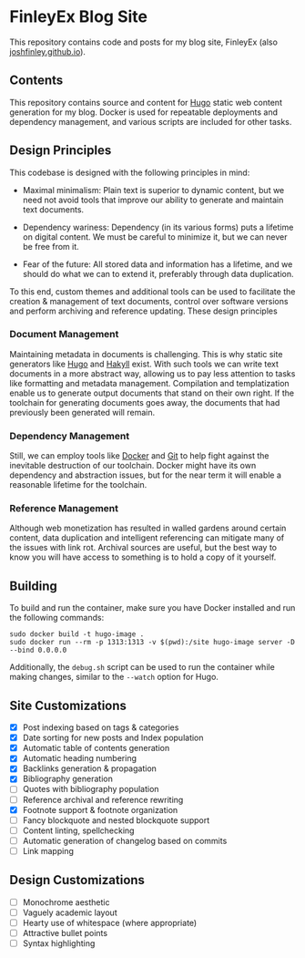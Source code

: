 # FinleyEx Blog Site

This repository contains code and posts for my blog site, FinleyEx (also [joshfinley.github.io](https://joshfinley.github.io)).

## Contents

This repository contains source and content for [Hugo](https://github.com/gohugoio/hugo) static web content generation for my blog. Docker is used for repeatable deployments and dependency management, and various scripts are included for other tasks.

## Design Principles

This codebase is designed with the following principles in mind:

- Maximal minimalism: Plain text is superior to dynamic content, but we need not avoid tools that improve our ability to generate and maintain text documents.

- Dependency wariness: Dependency (in its various forms) puts a lifetime on digital content. We must be careful to minimize it, but we can never be free from it.

- Fear of the future: All stored data and information has a lifetime, and we should do what we can to extend it, preferably through data duplication.

To this end, custom themes and additional tools can be used to facilitate the creation & management of text documents, control over software versions and perform archiving and reference updating. These design principles 

### Document Management

Maintaining metadata in documents is challenging. This is why static site generators like [Hugo](https://github.com/gohugoio/hugo) and [Hakyll](https://jaspervdj.be/hakyll/) exist. With such tools we can write text documents in a more abstract way, allowing us to pay less attention to tasks like formatting and metadata management. Compilation and templatization enable us to generate output documents that stand on their own right. If the toolchain for generating documents goes away, the documents that had previously been generated will remain.

### Dependency Management

Still, we can employ tools like [Docker](https://en.wikipedia.org/wiki/Docker_(software)) and [Git](https://en.wikipedia.org/wiki/Git) to help fight against the inevitable destruction of our toolchain. Docker might have its own dependency and abstraction issues, but for the near term it will enable a reasonable lifetime for the toolchain.

### Reference Management

Although web monetization has resulted in walled gardens around certain content, data duplication and intelligent referencing can mitigate many of the issues with link rot. Archival sources are useful, but the best way to know you will have access to something is to hold a copy of it yourself.

## Building

To build and run the container, make sure you have Docker installed and run the following commands:

```
sudo docker build -t hugo-image .
sudo docker run --rm -p 1313:1313 -v $(pwd):/site hugo-image server -D --bind 0.0.0.0
```

Additionally, the `debug.sh` script can be used to run the container while making changes, similar to the `--watch` option for Hugo.

## Site Customizations

- [x] Post indexing based on tags & categories
- [x] Date sorting for new posts and Index population
- [x] Automatic table of contents generation
- [x] Automatic heading numbering
- [x] Backlinks generation & propagation
- [x] Bibliography generation
- [ ] Quotes with bibliography population
- [ ] Reference archival and reference rewriting
- [x] Footnote support & footnote organization
- [ ] Fancy blockquote and nested blockquote support
- [ ] Content linting, spellchecking
- [ ] Automatic generation of changelog based on commits
- [ ] Link mapping

## Design Customizations

- [ ] Monochrome aesthetic
- [ ] Vaguely academic layout
- [ ] Hearty use of whitespace (where appropriate)
- [ ] Attractive bullet points
- [ ] Syntax highlighting